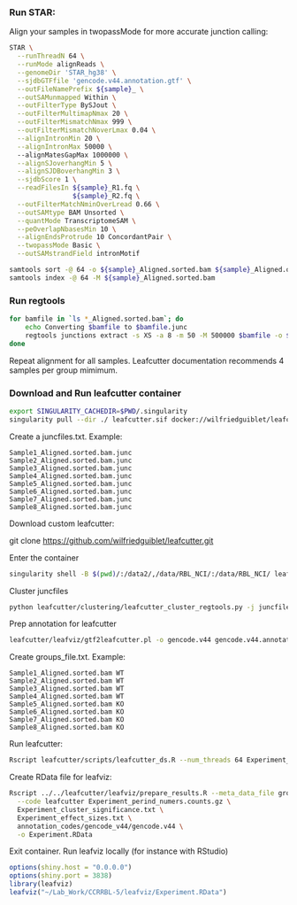 ### Run STAR:

Align your samples in twopassMode for more accurate junction calling:

```bash
STAR \
  --runThreadN 64 \
  --runMode alignReads \
  --genomeDir 'STAR_hg38' \
  --sjdbGTFfile 'gencode.v44.annotation.gtf' \
  --outFileNamePrefix ${sample}_ \
  --outSAMunmapped Within \
  --outFilterType BySJout \
  --outFilterMultimapNmax 20 \
  --outFilterMismatchNmax 999 \
  --outFilterMismatchNoverLmax 0.04 \
  --alignIntronMin 20 \
  --alignIntronMax 50000 \ 
  --alignMatesGapMax 1000000 \
  --alignSJoverhangMin 5 \
  --alignSJDBoverhangMin 3 \
  --sjdbScore 1 \
  --readFilesIn ${sample}_R1.fq \
                ${sample}_R2.fq \
  --outFilterMatchNminOverLread 0.66 \
  --outSAMtype BAM Unsorted \
  --quantMode TranscriptomeSAM \
  --peOverlapNbasesMin 10 \
  --alignEndsProtrude 10 ConcordantPair \
  --twopassMode Basic \
  --outSAMstrandField intronMotif 

samtools sort -@ 64 -o ${sample}_Aligned.sorted.bam ${sample}_Aligned.out.bam
samtools index -@ 64 -M ${sample}_Aligned.sorted.bam 

```


### Run regtools


```bash
for bamfile in `ls *_Aligned.sorted.bam`; do
    echo Converting $bamfile to $bamfile.junc
    regtools junctions extract -s XS -a 8 -m 50 -M 500000 $bamfile -o $bamfile.junc
done
```

Repeat alignment for all samples. Leafcutter documentation recommends 4 samples per group mimimum.

### Download and Run leafcutter container

```bash
export SINGULARITY_CACHEDIR=$PWD/.singularity
singularity pull --dir ./ leafcutter.sif docker://wilfriedguiblet/leafcutter:v0.1
```

Create a juncfiles.txt. Example:
```
Sample1_Aligned.sorted.bam.junc
Sample2_Aligned.sorted.bam.junc
Sample3_Aligned.sorted.bam.junc
Sample4_Aligned.sorted.bam.junc
Sample5_Aligned.sorted.bam.junc
Sample6_Aligned.sorted.bam.junc
Sample7_Aligned.sorted.bam.junc
Sample8_Aligned.sorted.bam.junc
```

Download custom leafcutter:

git clone https://github.com/wilfriedguiblet/leafcutter.git


Enter the container
```bash
singularity shell -B $(pwd)/:/data2/,/data/RBL_NCI/:/data/RBL_NCI/ leafcutter.sif
```

Cluster juncfiles
```bash
python leafcutter/clustering/leafcutter_cluster_regtools.py -j juncfiles.txt -m 50 -o Experiment -l 500000
```

Prep annotation for leafcutter
```bash
leafcutter/leafviz/gtf2leafcutter.pl -o gencode.v44 gencode.v44.annotation.gtf
```


Create groups_file.txt. Example:
```
Sample1_Aligned.sorted.bam WT
Sample2_Aligned.sorted.bam WT
Sample3_Aligned.sorted.bam WT
Sample4_Aligned.sorted.bam WT
Sample5_Aligned.sorted.bam KO
Sample6_Aligned.sorted.bam KO
Sample7_Aligned.sorted.bam KO
Sample8_Aligned.sorted.bam KO
```

Run leafcutter:
```bash
Rscript leafcutter/scripts/leafcutter_ds.R --num_threads 64 Experiment_perind_numers.counts.gz groups_file.txt --min_samples_per_intron 4 --min_samples_per_group 4 -o Experiment
```

Create RData file for leafviz:
```bash
Rscript ../../leafcutter/leafviz/prepare_results.R --meta_data_file groups_file.txt \
  --code leafcutter Experiment_perind_numers.counts.gz \
  Experiment_cluster_significance.txt \
  Experiment_effect_sizes.txt \
  annotation_codes/gencode_v44/gencode.v44 \
  -o Experiment.RData
```

Exit container. Run leafviz locally (for instance with RStudio)
```r
options(shiny.host = "0.0.0.0")
options(shiny.port = 3838)
library(leafviz)
leafviz("~/Lab_Work/CCRRBL-5/leafviz/Experiment.RData")
```






